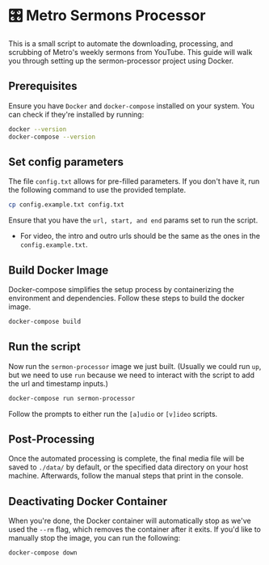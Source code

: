 # 🎛️ Metro Sermons Processor

This is a small script to automate the downloading, processing, and scrubbing of
Metro's weekly sermons from YouTube. This guide will walk you through setting up
the sermon-processor project using Docker.

## Prerequisites

Ensure you have `Docker` and `docker-compose` installed on your system. You can
check if they're installed by running:

```bash
docker --version
docker-compose --version
```

## Set config parameters

The file `config.txt` allows for pre-filled parameters. If you don't have it,
run the following command to use the provided template.

```bash
cp config.example.txt config.txt
```

Ensure that you have the `url, start, and end` params set to run the script.

- For video, the intro and outro urls should be the same as the ones in the
  `config.example.txt`.

## Build Docker Image

Docker-compose simplifies the setup process by containerizing the environment
and dependencies. Follow these steps to build the docker image.

```bash
docker-compose build
```

## Run the script

Now run the `sermon-processor` image we just built. (Usually we could run `up`,
but we need to use `run` because we need to interact with the script to add the
url and timestamp inputs.)

```bash
docker-compose run sermon-processor
```

Follow the prompts to either run the `[a]udio` or `[v]ideo` scripts.

## Post-Processing

Once the automated processing is complete, the final media file will be saved to
`./data/` by default, or the specified data directory on your host machine.
Afterwards, follow the manual steps that print in the console.

## Deactivating Docker Container

When you're done, the Docker container will automatically stop as we've used the
`--rm` flag, which removes the container after it exits. If you'd like to
manually stop the image, you can run the following:

```bash
docker-compose down
```
